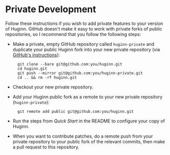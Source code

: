 # Private Development

Follow these instructions if you wish to add private features to your version of Huginn.  GitHub doesn't make it easy to work with private forks of public repositories, so I recommend that you follow the following steps:

* Make a private, empty GitHub repository called `huginn-private` and duplicate your public Huginn fork into your new private repository (via [GitHub's instructions](https://help.github.com/articles/duplicating-a-repository)):

        git clone --bare git@github.com:you/huginn.git
        cd huginn.git
        git push --mirror git@github.com:you/huginn-private.git
        cd .. && rm -rf huginn.git

* Checkout your new private repository.
* Add your Huginn public fork as a remote to your new private repository (`huginn-private`):

        git remote add public git@github.com:you/huginn.git

* Run the steps from *Quick Start* in the README to configure your copy of Huginn.
* When you want to contribute patches, do a remote push from your private repository to your public fork of the relevant commits, then make a pull request to this repository.
